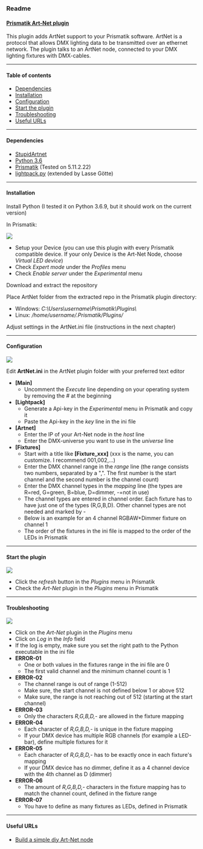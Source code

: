 ### Readme

#### [Prismatik Art-Net plugin](https://github.com/lgoette/Prismatik-ArtNet)
This plugin adds ArtNet support to your Prismatik software. ArtNet is a protocol that allows DMX lighting data to be transmitted over an ethernet network. The plugin talks to an ArtNet node, connected to your DMX lighting fixtures with DMX-cables.

* * * * *

#### Table of contents

-   [Dependencies](#dependencies)
-   [Installation](#installation)
-   [Configuration](#configuration)
-   [Start the plugin](#start_the_plugin)
-   [Troubleshooting](#troubleshooting)
-   [Useful URLs](#useful_urls)

* * * * *

#### Dependencies

-   [StupidArtnet](https://github.com/verycollective/stupidArtnet)
-   [Python 3.6](https://www.python.org/downloads/)
-   [Prismatik](https://github.com/psieg/Lightpack/releases) (Tested on 5.11.2.22)
-   [lightpack.py](https://github.com/Atarity/Lightpack/blob/master/Software/apiexamples/pyLightpack/lightpack.py) (extended by Lasse Götte)

* * * * *

#### Installation

Install Python (I tested it on Python 3.6.9, but it should work on the current version)

In Prismatik:

![](site/res/prismatik.png)

-   Setup your Device (you can use this plugin with every Prismatik compatible device. If your only Device is the Art-Net Node, choose *Virtual LED device*)
-   Check *Expert mode* under the *Profiles* menu
-   Check *Enable server* under the *Experimental* menu

Download and extract the repository

Place ArtNet folder from the extracted repo in the Prismatik plugin directory:

-   Windows: *C:\\Users\\username\\Prismatik\\Plugins\\*
-   Linux: */home/username/.Prismatik/Plugins/*

Adjust settings in the ArtNet.ini file (instructions in the next chapter)

* * * * *

#### Configuration

![](site/res/ini.png)

Edit **ArtNet.ini** in the ArtNet plugin folder with your preferred text editor

-   **[Main]**
    -   Uncomment the *Execute* line depending on your operating system by removing the *\#* at the beginning
-   **[Lightpack]**
    -   Generate a Api-key in the *Experimental* menu in Prismatik and copy it
    -   Paste the Api-key in the *key* line in the ini file
-   **[Artnet]**
    -   Enter the IP of your Art-Net node in the *host* line
    -   Enter the DMX-universe you want to use in the *universe* line
-   **[Fixtures]**
    -   Start with a title like **[Fixture\_xxx]** (xxx is the name, you can customize. I recommend 001,002,...)
    -   Enter the DMX channel range in the *range* line (the range consists two numbers, separated by a ",". The first number is the start channel and the second number is the channel count)
    -   Enter the DMX channel types in the *mapping* line (the types are R=red, G=green, B=blue, D=dimmer, -=not in use)
    -   The channel types are entered in channel order. Each fixture has to have just one of the types (R,G,B,D). Other channel types are not needed and marked by -
    -   Below is an example for an 4 channel RGBAW+Dimmer fixture on channel 1
    -   The order of the fixtures in the ini file is mapped to the order of the LEDs in Prismatik

* * * * *

#### Start the plugin

![](site/res/plugins.png)

-   Click the *refresh* button in the *Plugins* menu in Prismatik
-   Check the *Art-Net* plugin in the *Plugins* menu in Prismatik

* * * * *

#### Troubleshooting

![](site/res/plugins.png)

-   Click on the *Art-Net* plugin in the *Plugins* menu
-   Click on *Log* in the *Info* field
-   If the log is empty, make sure you set the right path to the Python executable in the ini file
-   **ERROR-01**
    -   One or both values in the fixtures range in the ini file are 0
    -   The first valid channel and the minimum channel count is 1
-   **ERROR-02**
    -   The channel range is out of range (1-512)
    -   Make sure, the start channel is not defined below 1 or above 512
    -   Make sure, the range is not reaching out of 512 (starting at the start channel)
-   **ERROR-03**
    -   Only the characters *R,G,B,D,-* are allowed in the fixture mapping
-   **ERROR-04**
    -   Each character of *R,G,B,D,-* is unique in the fixture mapping
    -   If your DMX device has multiple RGB channels (for example a LED-bar), define multiple fixtures for it
-   **ERROR-05**
    -   Each character of *R,G,B,D,-* has to be exactly once in each fixture's mapping
    -   If your DMX device has no dimmer, define it as a 4 channel device with the 4th channel as D (dimmer)
-   **ERROR-06**
    -   The amount of *R,G,B,D,-* characters in the fixture mapping has to match the channel count, defined in the fixture range
-   **ERROR-07**
    -   You have to define as many fixtures as LEDs, defined in Prismatik

* * * * *

#### Useful URLs

-   [Build a simple diy Art-Net node](https://robertoostenveld.nl/art-net-to-dmx512-with-esp8266/)

